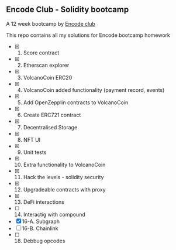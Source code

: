 ## Encode Club - Solidity bootcamp

A 12 week bootcamp by [Encode club](https://www.encode.club/)

This repo contains all my solutions for Encode bootcamp homework

- [x] 1. Score contract
- [x] 2. Etherscan explorer
- [x] 3. VolcanoCoin ERC20
- [x] 4. VolcanoCoin added functionality (payment record, events)
- [x] 5. Add OpenZepplin contracts to VolcanoCoin
- [x] 6. Create ERC721 contract
- [x] 7. Decentralised Storage
- [x] 8. NFT UI
- [x] 9. Unit tests
- [x] 10. Extra functionality to VolcanoCoin
- [x] 11. Hack the levels - solidity security
- [x] 12. Upgradeable contracts with proxy
- [x] 13. DeFi interactions
- [ ] 14. Interactig with compound
- [x] 16-A. Subgraph
- [ ] 16-B. Chainlink
- [ ] 18. Debbug opcodes
